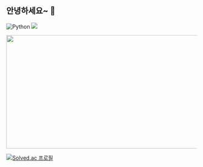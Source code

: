 ## 안녕하세요~ 👋

<!--
**NoeyhOj/NoeyhOj** is a ✨ _special_ ✨ repository because its `README.md` (this file) appears on your GitHub profile.

Here are some ideas to get you started:

- 🔭 I’m currently working on ...
- 🌱 I’m currently learning ...
- 👯 I’m looking to collaborate on ...
- 🤔 I’m looking for help with ...
- 💬 Ask me about ...
- 📫 How to reach me: ...
- 😄 Pronouns: ...
- ⚡ Fun fact: ...
-->
![Python](https://img.shields.io/badge/python-3776AB.svg?&style=for-the-badge&logo=python&logoColor=White)
<img src="https://img.shields.io/badge/Spring-6DB33F?style=for-the-badge&logo=Spring&logoColor=white">


<a href="https://www.solve-nyang.com"><img src="https://api.solve-nyang.com/compose/dryzero0" width="600" height="300"/></a>

[![Solved.ac
프로필](http://mazassumnida.wtf/api/v2/generate_badge?boj=dryzero0)](https://solved.ac/dryzero0)
